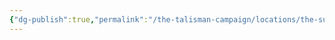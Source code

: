 ```yaml
---
{"dg-publish":true,"permalink":"/the-talisman-campaign/locations/the-sunken-spire/levels-players/8th/","noteIcon":""}
---
```


